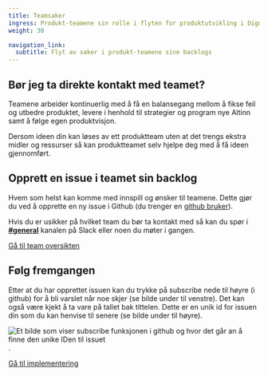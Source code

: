 ```yaml
---
title: Teamsaker
ingress: Produkt-teamene sin rolle i flyten for produktutvikling i Digdir.
weight: 30

navigation_link:
  subtitle: Flyt av saker i produkt-teamene sine backlogs
---
```



## Bør jeg ta direkte kontakt med teamet?
Teamene arbeider kontinuerlig med å få en balansegang mellom å fikse feil og utbedre produktet, levere i henhold til strategier og program nye Altinn samt å følge egen produktvisjon.  

Dersom ideen din kan løses av ett produktteam uten at det trengs ekstra midler og ressurser så kan produktteamet selv hjelpe deg med å få ideen gjennomført.

[//]: # (Card section skal ligge her)
[//]: # (Innhold til Porteføljesaker card: "Når du trenger forankring hos ledelsen og ideen tar 6+ måneder å gjennomføre")
[//]: # (Innhold til Produktgruppesaker card: "Når ideen må løses på tvers av flere team uten ekstra midler og ressurser")
[//]: # (Innhold til Støtteordninger card: "Medfinansiering og Stimulab er gode alternativer til finansiering" - link til https://www.digdir.no/finansiering/finansiering/702)


## Opprett en issue i teamet sin backlog
Hvem som helst kan komme med innspill og ønsker til teamene. Dette gjør du ved å opprette en ny issue i Github (du trenger en [github bruker](https://github.com/signup)).  

Hvis du er usikker på hvilket team du bør ta kontakt med så kan du spør i **[#general](https://altinn.slack.com/archives/CCQEQKGJD)** kanalen på Slack eller noen du møter i gangen.

[Gå til team oversikten](/teams/)


## Følg fremgangen

Etter at du har opprettet issuen kan du trykke på subscribe nede til høyre (i github) for å bli varslet når noe skjer (se bilde under til venstre). Det kan også være kjekt å ta vare på tallet bak tittelen. Dette er en unik id for issuen din som du kan henvise til senere (se bilde under til høyre).  

![Et bilde som viser subscribe funksjonen i github og hvor det går an å finne den unike IDen til issuet](/images/folg-fremgangen-github.svg).  

[Gå til implementering](/produktutviklingsmodell/flyt#implementering)
